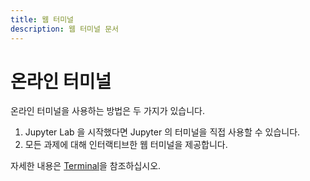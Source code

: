 ```yaml
---
title: 웹 터미널
description: 웹 터미널 문서
---
```


# 온라인 터미널

온라인 터미널을 사용하는 방법은 두 가지가 있습니다.

1. Jupyter Lab 을 시작했다면 Jupyter 의 터미널을 직접 사용할 수 있습니다.
2. 모든 과제에 대해 인터랙티브한 웹 터미널을 제공합니다.

자세한 내용은 [Terminal](../quick-start/interactive#terminal)을 참조하십시오.